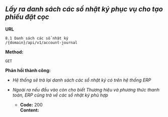 ***Lấy ra danh sách các sổ  nhật ký phục vụ cho tạo phiếu đặt cọc***
----

**URL**

    8.1 Danh sách các sổ nhật ký
    /{domain}/api/v1/account-journal
**Method:**
  
  `GET`
   

**Phản hồi thành công:**
  
  * _Hệ thống sẽ trả lại danh sách các sổ nhật ký có trên hệ thống ERP_
  * _Ngoài ra  nếu đầu vào còn cho biết Thương hiệu và phương thức thanh toán, ERP cũng trả về các sổ nhật ký phù hợp_

    * **Code:** 200 <br />
      **Content:** 
    

